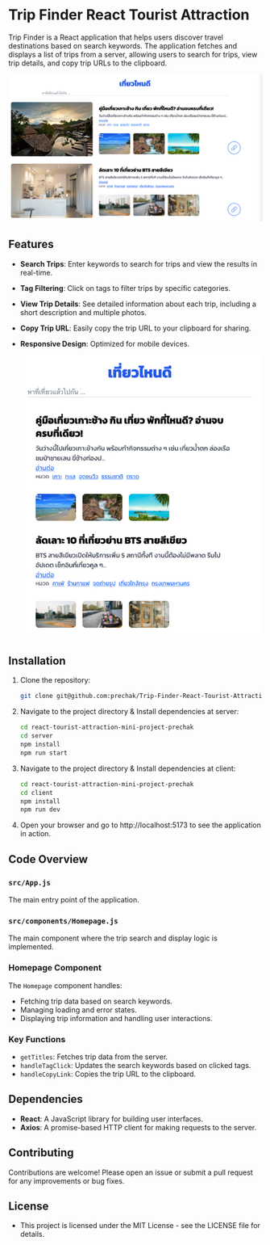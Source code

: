 # Trip Finder React Tourist Attraction

Trip Finder is a React application that helps users discover travel destinations based on search keywords. The application fetches and displays a list of trips from a server, allowing users to search for trips, view trip details, and copy trip URLs to the clipboard.

![TOURIST](client/src/img/tiewnaidee-main-screenshot.png)



## Features

- **Search Trips**: Enter keywords to search for trips and view the results in real-time.
- **Tag Filtering**: Click on tags to filter trips by specific categories.
- **View Trip Details**: See detailed information about each trip, including a short description and multiple photos.
- **Copy Trip URL**: Easily copy the trip URL to your clipboard for sharing.
- **Responsive Design**: Optimized for mobile devices.
  
  ![TOURIST](client/src/img/tiewnaidee-responsive-screenshot.png)

## Installation

1. Clone the repository:
   ```sh
   git clone git@github.com:prechak/Trip-Finder-React-Tourist-Attraction.git

2. Navigate to the project directory & Install dependencies at server:
   ```sh
   cd react-tourist-attraction-mini-project-prechak
   cd server
   npm install
   npm run start
   
3. Navigate to the project directory & Install dependencies at client:
   ```sh
   cd react-tourist-attraction-mini-project-prechak
   cd client
   npm install
   npm run dev

4. Open your browser and go to http://localhost:5173 to see the application in action.

## Code Overview

### `src/App.js`
The main entry point of the application.

### `src/components/Homepage.js`
The main component where the trip search and display logic is implemented.

### Homepage Component

The `Homepage` component handles:

- Fetching trip data based on search keywords.
- Managing loading and error states.
- Displaying trip information and handling user interactions.

### Key Functions

- `getTitles`: Fetches trip data from the server.
- `handleTagClick`: Updates the search keywords based on clicked tags.
- `handleCopyLink`: Copies the trip URL to the clipboard.

## Dependencies

- **React**: A JavaScript library for building user interfaces.
- **Axios**: A promise-based HTTP client for making requests to the server.

## Contributing

Contributions are welcome! Please open an issue or submit a pull request for any improvements or bug fixes.

## License
- This project is licensed under the MIT License - see the LICENSE file for details.
